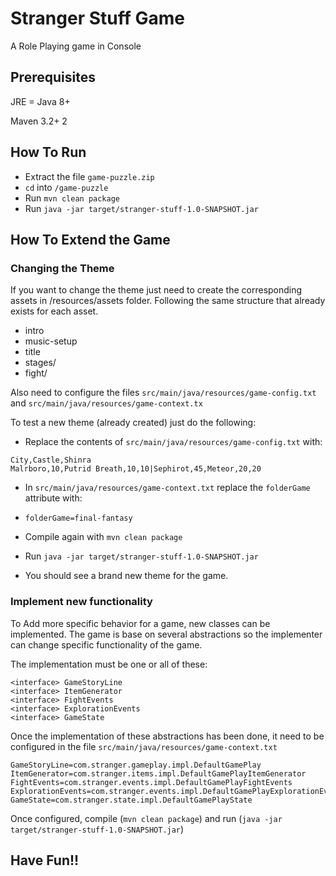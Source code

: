 # Stranger Stuff Game

A Role Playing game in Console

## Prerequisites

JRE = Java 8+

Maven 3.2+
2
## How To Run

* Extract the file `game-puzzle.zip`
* `cd` into `/game-puzzle`
* Run `mvn clean package`
* Run `java -jar target/stranger-stuff-1.0-SNAPSHOT.jar`

## How To Extend the Game

### Changing the Theme

If you want to change the theme just need to create the corresponding assets in /resources/assets folder.
Following the same structure that already exists for each asset.

* intro
* music-setup
* title
* stages/
* fight/

Also need to configure the files `src/main/java/resources/game-config.txt` and `src/main/java/resources/game-context.tx`

To test a new theme (already created) just do the following:

* Replace the contents of `src/main/java/resources/game-config.txt` with:

```
City,Castle,Shinra
Malrboro,10,Putrid Breath,10,10|Sephirot,45,Meteor,20,20
```

* In `src/main/java/resources/game-context.txt` replace the `folderGame` attribute with:

* `folderGame=final-fantasy`

* Compile again with `mvn clean package`

* Run `java -jar target/stranger-stuff-1.0-SNAPSHOT.jar`

* You should see a brand new theme for the game.

### Implement new functionality

To Add more specific behavior for a game, new classes can be implemented. The game is base on several abstractions
so the implementer can change specific functionality of the game.

The implementation must be one or all of these:

```
<interface> GameStoryLine
<interface> ItemGenerator
<interface> FightEvents
<interface> ExplorationEvents
<interface> GameState
```

Once the implementation of these abstractions has been done, it need to be configured in the file `src/main/java/resources/game-context.txt`

```
GameStoryLine=com.stranger.gameplay.impl.DefaultGamePlay
ItemGenerator=com.stranger.items.impl.DefaultGamePlayItemGenerator
FightEvents=com.stranger.events.impl.DefaultGamePlayFightEvents
ExplorationEvents=com.stranger.events.impl.DefaultGamePlayExplorationEvents
GameState=com.stranger.state.impl.DefaultGamePlayState
```

Once configured, compile (`mvn clean package`) and run (`java -jar target/stranger-stuff-1.0-SNAPSHOT.jar`)


## Have Fun!!